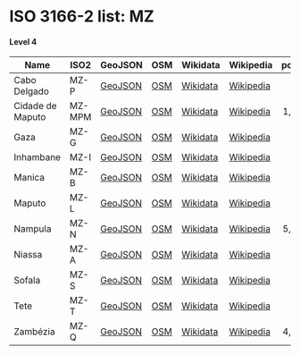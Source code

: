 # ISO 3166-2 list: MZ


#### Level 4
Name | ISO2 | GeoJSON | OSM | Wikidata | Wikipedia | population 
--- | --- | --- | --- | --- | --- | --: 
Cabo Delgado | MZ-P | [GeoJSON](../../export/geojson/q7/iso2/MZ/MZ-P.geojson) | [OSM](https://www.openstreetmap.org/relation/2908364) | [Wikidata](https://www.wikidata.org/wiki/Q466538) | [Wikipedia](http://en.wikipedia.org/wiki/pt%3ACabo%20Delgado%20%28prov%C3%ADncia%29) | 
Cidade de Maputo | MZ-MPM | [GeoJSON](../../export/geojson/q7/iso2/MZ/MZ-MPM.geojson) | [OSM](https://www.openstreetmap.org/relation/3348644) | [Wikidata](https://www.wikidata.org/wiki/Q3889) | [Wikipedia](http://en.wikipedia.org/wiki/pt%3AMaputo) | 1,191,613
Gaza | MZ-G | [GeoJSON](../../export/geojson/q7/iso2/MZ/MZ-G.geojson) | [OSM](https://www.openstreetmap.org/relation/2908438) | [Wikidata](https://www.wikidata.org/wiki/Q466526) | [Wikipedia](http://en.wikipedia.org/wiki/pt%3AGaza%20%28prov%C3%ADncia%29) | 
Inhambane | MZ-I | [GeoJSON](../../export/geojson/q7/iso2/MZ/MZ-I.geojson) | [OSM](https://www.openstreetmap.org/relation/2908439) | [Wikidata](https://www.wikidata.org/wiki/Q466547) | [Wikipedia](http://en.wikipedia.org/wiki/pt%3AInhambane) | 
Manica | MZ-B | [GeoJSON](../../export/geojson/q7/iso2/MZ/MZ-B.geojson) | [OSM](https://www.openstreetmap.org/relation/2908440) | [Wikidata](https://www.wikidata.org/wiki/Q622792) | [Wikipedia](http://en.wikipedia.org/wiki/pt%3AManica%20%28prov%C3%ADncia%29) | 
Maputo | MZ-L | [GeoJSON](../../export/geojson/q7/iso2/MZ/MZ-L.geojson) | [OSM](https://www.openstreetmap.org/relation/2908441) | [Wikidata](https://www.wikidata.org/wiki/Q379658) | [Wikipedia](http://en.wikipedia.org/wiki/pt%3AMaputo%20%28prov%C3%ADncia%29) | 
Nampula | MZ-N | [GeoJSON](../../export/geojson/q7/iso2/MZ/MZ-N.geojson) | [OSM](https://www.openstreetmap.org/relation/2908365) | [Wikidata](https://www.wikidata.org/wiki/Q622794) | [Wikipedia](http://en.wikipedia.org/wiki/pt%3ANampula%20%28prov%C3%ADncia%29) | 5,008,793
Niassa | MZ-A | [GeoJSON](../../export/geojson/q7/iso2/MZ/MZ-A.geojson) | [OSM](https://www.openstreetmap.org/relation/2908366) | [Wikidata](https://www.wikidata.org/wiki/Q622799) | [Wikipedia](http://en.wikipedia.org/wiki/pt%3ANiassa%20%28prov%C3%ADncia%29) | 
Sofala | MZ-S | [GeoJSON](../../export/geojson/q7/iso2/MZ/MZ-S.geojson) | [OSM](https://www.openstreetmap.org/relation/2908442) | [Wikidata](https://www.wikidata.org/wiki/Q622801) | [Wikipedia](http://en.wikipedia.org/wiki/pt%3ASofala%20%28prov%C3%ADncia%29) | 
Tete | MZ-T | [GeoJSON](../../export/geojson/q7/iso2/MZ/MZ-T.geojson) | [OSM](https://www.openstreetmap.org/relation/2908443) | [Wikidata](https://www.wikidata.org/wiki/Q605787) | [Wikipedia](http://en.wikipedia.org/wiki/pt%3ATete%20%28prov%C3%ADncia%29) | 
Zambézia | MZ-Q | [GeoJSON](../../export/geojson/q7/iso2/MZ/MZ-Q.geojson) | [OSM](https://www.openstreetmap.org/relation/2997943) | [Wikidata](https://www.wikidata.org/wiki/Q622803) | [Wikipedia](http://en.wikipedia.org/wiki/pt%3AZamb%C3%A9zia) | 4,802,365
